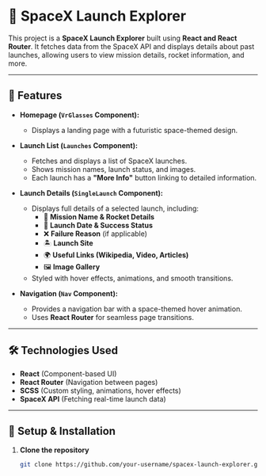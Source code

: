 # 🚀 SpaceX Launch Explorer

This project is a **SpaceX Launch Explorer** built using **React and React Router**. It fetches data from the SpaceX API and displays details about past launches, allowing users to view mission details, rocket information, and more.

---

## 🌟 Features

- **Homepage (`VrGlasses` Component):**  
  - Displays a landing page with a futuristic space-themed design.

- **Launch List (`Launches` Component):**  
  - Fetches and displays a list of SpaceX launches.
  - Shows mission names, launch status, and images.
  - Each launch has a **"More Info"** button linking to detailed information.

- **Launch Details (`SingleLaunch` Component):**  
  - Displays full details of a selected launch, including:
    - 🚀 **Mission Name & Rocket Details**
    - 📅 **Launch Date & Success Status**
    - ❌ **Failure Reason** (if applicable)
    - 🏝 **Launch Site**
    - 🌍 **Useful Links (Wikipedia, Video, Articles)**
    - 🖼 **Image Gallery**
  - Styled with hover effects, animations, and smooth transitions.

- **Navigation (`Nav` Component):**  
  - Provides a navigation bar with a space-themed hover animation.
  - Uses **React Router** for seamless page transitions.

---

## 🛠️ Technologies Used

- **React** (Component-based UI)
- **React Router** (Navigation between pages)
- **SCSS** (Custom styling, animations, hover effects)
- **SpaceX API** (Fetching real-time launch data)

---

## 🔧 Setup & Installation

1. **Clone the repository**  
   ```bash
   git clone https://github.com/your-username/spacex-launch-explorer.git
